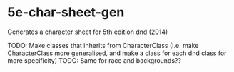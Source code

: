 # 5e-char-sheet-gen
Generates a character sheet for 5th edition dnd (2014)



TODO: Make classes that inherits from CharacterClass (I.e. make CharacterClass more generalised, and make a class for each dnd class for more specificity)
TODO: Same for race and backgrounds??